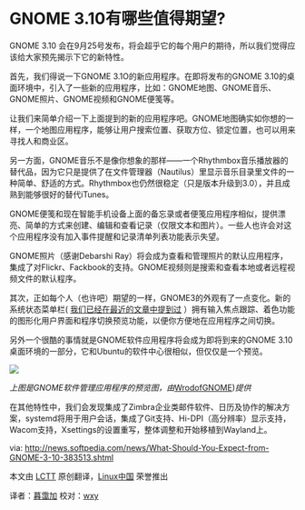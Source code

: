 
GNOME 3.10有哪些值得期望?
======================

GNOME 3.10 会在9月25号发布，将会超乎它的每个用户的期待，所以我们觉得应该给大家预先揭示下它的新特性。

首先，我们得说一下GNOME 3.1O的新应用程序。在即将发布的GNOME 3.10的桌面环境中，引入了一些新的应用程序，比如：GNOME地图、GNOME音乐、GNOME照片、GNOME视频和GNOME便笺等。 

让我们来简单介绍一下上面提到的新的应用程序吧。GNOME地图确实如你想的一样，一个地图应用程序，能够让用户搜索位置、获取方位、锁定位置，也可以用来寻找人和商业区。

另一方面，GNOME音乐不是像你想象的那样——一个Rhythmbox音乐播放器的替代品，因为它只是提供了在文件管理器（Nautilus）里显示音乐目录里文件的一种简单、舒适的方式。Rhythmbox也仍然很稳定（只是版本升级到3.0），并且成熟到能够很好的替代iTunes。

GNOME便笺和现在智能手机设备上面的备忘录或者便笺应用程序相似，提供漂亮、简单的方式来创建、编辑和查看记录（仅限文本和图片）。一些人也许会对这个应用程序没有加入事件提醒和记录清单列表功能表示失望。

GNOME照片（感谢Debarshi Ray）将会成为查看和管理照片的默认应用程序，集成了对Flickr、Fackbook的支持。GNOME视频则是搜索和查看本地或者远程视频文件的默认程序。

其次，正如每个人（也许吧）期望的一样，GNOME3的外观有了一点变化。新的系统状态菜单栏( [我们已经在最近的文章中提到过](http://linux.cn/article-1946-1.html) ）拥有输入焦点跟踪、着色功能的图形化用户界面和程序切换预览功能，以便你方便地在应用程序之间切换。

另外一个很酷的事情就是GNOME软件应用程序将会成为即将到来的GNOME 3.10桌面环境的一部分，它和Ubuntu的软件中心很相似，但仅仅是一个预览。

![](http://i1-news.softpedia-static.com/images/extra/LINUX/large/gnome310-large_001.jpg)

  *上图是GNOME软件管理应用程序的预览图，由*[WrodofGNOME](http://worldofgnome.org/gnome-upcoming-features/))*提供*

在其他特性中，我们会发现集成了Zimbra企业类邮件软件、日历及协作的解决方案，systemd将用于用户会话，集成了Git支持、Hi-DPI（高分辨率）显示支持，Wacom支持，Xsettings的设置重写，整体调整和开始移植到Wayland上。

via: http://news.softpedia.com/news/What-Should-You-Expect-from-GNOME-3-10-383513.shtml

本文由 [LCTT][] 原创翻译，[Linux中国][] 荣誉推出

译者：[暮霭加][] 校对：[wxy][]

[LCTT]:https://github.com/LCTT/TranslateProject
[Linux中国]:http://linux.cn/portal.php
[暮霭加]:http://linux.cn/space/14798
[wxy]:http://linux.cn/space/wxy

[1]:http://news.softpedia.com/news/GNOME-3-10-Will-Have-a-Beautiful-and-Handy-System-Menu-380938.shtml
[2]:http://worldofgnome.org/gnome-upcoming-features/